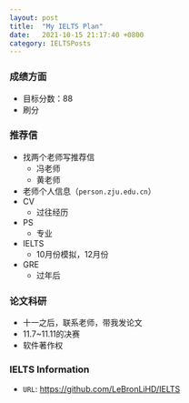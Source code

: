 ```yaml
---
layout: post
title:  "My IELTS Plan"
date:   2021-10-15 21:17:40 +0800
category: IELTSPosts
---
```

### 成绩方面

- 目标分数：88
- 刷分

### 推荐信

- 找两个老师写推荐信
  - 冯老师
  - 黄老师
- 老师个人信息（`person.zju.edu.cn`）
- CV
  - 过往经历
- PS
  - 专业
- IELTS
  - 10月份模拟，12月份
- GRE
  - 过年后

### 论文科研

- 十一之后，联系老师，带我发论文
- 11.7~11.11的决赛
- 软件著作权

### IELTS Information

- `URL`: https://github.com/LeBronLiHD/IELTS
